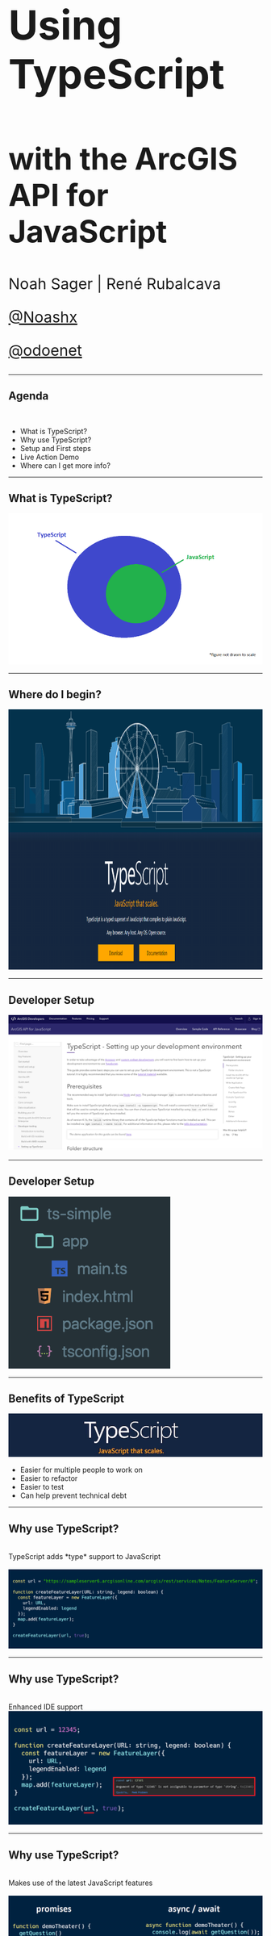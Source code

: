 <!-- .slide: data-background="../img/2021/dev-summit/bg-1.png" data-background-size="cover -->
<h1 style="text-align: left; font-size: 80px;">Using TypeScript</h1>
<h2 style="text-align: left; font-size: 60px;">with the ArcGIS API for JavaScript</h2>
<p style="text-align: left; font-size: 30px;">Noah Sager | René Rubalcava</p>
<p style="text-align: left; font-size: 30px;"><a href="https://twitter.com/Noashx">@Noashx</a></p>
<p style="text-align: left; font-size: 30px;"><a href="https://twitter.com/odoenet">@odoenet</a></p>

---

<!-- .slide: data-auto-animate data-background="../img/2021/dev-summit/bg-3.png" -->
## Agenda
</br>

 - What is TypeScript?
 - Why use TypeScript?
 - Setup and First steps
 - Live Action Demo
 - Where can I get more info?

---

<!-- .slide: data-auto-animate data-background="../img/2021/dev-summit/bg-2.png" -->
## What is TypeScript?

<a href="https://www.typescriptlang.org/" target="_blank">
<img style="float:center;" src="images/TypeScript_Superset_JavaScript.png" alt="TypeScript_Superset_JavaScript">
</a>

---

<!-- .slide: data-auto-animate data-background="../img/2021/dev-summit/bg-2.png" -->
## Where do I begin?

<a href="https://www.typescriptlang.org/" target="_blank">
<img src="images/TS.png" alt="TypeScript landing page" width="1037" height="516">
</a>

---

<!-- .slide: data-auto-animate data-background="../img/2021/dev-summit/bg-2.png" -->
## **Developer Setup**

<a href="https://developers.arcgis.com/javascript/latest/guide/typescript-setup/index.html" target="_blank">
<img src="images/TypeScript - Setting up.png" alt="TypeScript - Setting up">
</a>

---

<!-- .slide: data-auto-animate data-background="../img/2021/dev-summit/bg-2.png" -->
## **Developer Setup**

<a href="https://developers.arcgis.com/javascript/latest/guide/typescript-setup/index.html" target="_blank">
<img src="images/TS_setup.png" alt="Setup_TS">
</a>

---

<!-- .slide: data-auto-animate data-background="../img/2021/dev-summit/bg-2.png" -->
## Benefits of TypeScript

![TypeScript](./images/typescript.jpg)
- Easier for multiple people to work on
- Easier to refactor
- Easier to test
- Can help prevent technical debt

---

<!-- .slide: data-auto-animate data-background="../img/2021/dev-summit/bg-2.png" -->
## Why use TypeScript?
</br>
TypeScript adds *type* support to JavaScript
</br>
</br>
<img src="images/TS_1a.png" alt="TypeScript_Example1">

---

<!-- .slide: data-auto-animate data-background="../img/2021/dev-summit/bg-2.png" -->
## Why use TypeScript?
</br>
Enhanced IDE support
</br>
<img src="images/TS_2.png" alt="TypeScript_Example2">

---

<!-- .slide: data-auto-animate data-background="../img/2021/dev-summit/bg-2.png" -->
## Why use TypeScript?
</br>
Makes use of the latest JavaScript features
</br>
</br>
<img src="images/promise_async_await_carbon4.png" alt="TypeScript_Example3">

---

<!-- .slide: data-auto-animate data-background="../img/2021/dev-summit/bg-2.png" -->
## Why use TypeScript?
</br>
Makes use of the latest JavaScript features
</br>
</br>
<img src="images/dynamicModule2.png" alt="TypeScript_Example4">

---

<!-- .slide: data-auto-animate data-background="../img/2021/dev-summit/bg-2.png" -->
## Setup and First steps

1. The recommended way to install TypeScript is via `node` and `npm`.

2. Make sure to install TypeScript globally: <br>
```bash
npm install -g typescript
```
3. Install the ArcGIS API for JavaScript Typings: <br>
```bash
npm install --save @types/arcgis-js-api
```

---

<!-- .slide: data-auto-animate data-background="../img/2021/dev-summit/bg-2.png" -->
## Essentials
</br>
TypeScript

```bash
npm install --save-dev typescript
```

</br>
JS API 4.x typings

```bash
npm install --save-dev @types/arcgis-js-api
```

</br>
JS API 3.x typings

```bash
npm install --save-dev @types/arcgis-js-api@3
```

---

<!-- .slide: data-auto-animate data-background="../img/2021/dev-summit/bg-3.png" -->
#### Demo: Build a TypeScript app from scratch
<img style="float:center;" src="images/wheres_rene.png" alt="Rene_Softwhere_Engineer">

---

<!-- .slide: data-auto-animate data-background="../img/2021/dev-summit/bg-2.png" -->
## Imports

- Can use AMD or ESM build
- _Hint:_ use the ESM build
  - `import MapView from "@arcgis/core/views/MapView"`

---

<!-- .slide: data-auto-animate data-background="../img/2021/dev-summit/bg-2.png" -->
## Auto-cast

- Due to nature of types, auto-cast does not type-check
  - `get` and `set` must have the same type
- Auto-casting is supported in constructor signatures only
  - Still helps in lots of cases
  - For setting properties, need to import the relevant modules

---

<!-- .slide: data-auto-animate data-background="../img/2021/dev-summit/bg-2.png" -->
## Typing improvements

- Use of generics where possible `Collection<T>`
- Strictly type events (`MapView.on("mouse-wheel", ...)`))
- "Advanced" auto-casts like colors (`"red"`), screen sizes (`"5px"`) and basemaps `"streets"`

---

<!-- .slide: data-auto-animate data-background="../img/2021/dev-summit/bg-2.png" -->
## Tip!

* [ArcGIS API for JavaScript Snippets](https://marketplace.visualstudio.com/items?itemName=Esri.arcgis-jsapi-snippets)

---

<!-- .slide: data-auto-animate data-background="../img/2021/dev-summit/bg-2.png" -->
## Demo Steps:

* `mkdir ts-demo && cd ts-demo`
* `mkdir app && mkdir css`
* `npm init --yes && tsc --init`
* `npm i @arcgis/core`

---

<!-- .slide: data-auto-animate data-background="../img/2021/dev-summit/bg-2.png" -->
## index.html

```html
<body>
  <div class="app-container">
    <header class="header">
      <h2 class="heading">My ArcGIS App</h2>
    </header>
    <div id="viewDiv"></div>
  </div>
  <script src="index.js" type="module"></script>
</body>
```

---

<!-- .slide: data-auto-animate data-background="../img/2021/dev-summit/bg-2.png" -->
## tsconfig.json

```json
{
  "compilerOptions": {
    "lib": ["ES2019", "DOM"],
    "module": "amd", // output files as AMD modules
    "sourceMap": true,
    "target": "ES2019",
    "noImplicitAny": true,
    "suppressImplicitAnyIndexErrors": true
  }
}
```

---

<!-- .slide: data-auto-animate data-background="../img/2021/dev-summit/bg-2.png" -->
## css/main.css

```css
html,
body,
#viewDiv {
  padding: 0;
  margin: 0;
  height: 100%;
  width: 100%;
}
```

* _and add it to html_

```html
<link rel="stylesheet" href="css/main.css">
```

---

<!-- .slide: data-auto-animate data-background="../img/2021/dev-summit/bg-2.png" -->
## app/main.ts

> imports

```ts
import WebMap from "@arcgis/core/WebMap";
import MapView from "@arcgis/core/views/MapView";
import LayerList from "@arcgis/core/widgets/LayerList";

```

---

<!-- .slide: data-auto-animate data-background="../img/2021/dev-summit/bg-2.png" -->
## app/main.ts

> WebMap and MapView

```ts
const map = new WebMap({
  portalItem: {
    id: "d5dda743788a4b0688fe48f43ae7beb9"
  }
});

// Add the map to a MapView
const view = new MapView({
  container: "viewDiv",
  map
});
```

---

<!-- .slide: data-auto-animate data-background="../img/2021/dev-summit/bg-2.png" -->
## app/main.ts

> LayerList

```ts
// Add a legend instance to the panel of a
// ListItem in a LayerList instance
const layerList = new LayerList({
  view,
  listItemCreatedFunction: event => {
    const item: esri.ListItem = event.item;
    if (item.layer.type != "group") {
      item.panel = {
        content: "legend",
        open: true
      } as esri.ListItemPanel;
    }
  }
});
view.ui.add(layerList, "top-right");
```

---

<!-- .slide: data-auto-animate data-background="../img/2021/dev-summit/bg-2.png" -->
> Demo the build

---

<!-- .slide: data-auto-animate data-background="../img/2021/dev-summit/bg-2.png" -->
### **Tip: Hide .js and .jsmap files **

- Reduce clutter
- VSCode: Add below to user preferences in files.exclude

```json
 "**/*.js.map": true,
        "**/*.js": {
            "when": "$(basename).ts"

```

---

<!-- .slide: data-auto-animate data-background="../img/2021/dev-summit/bg-2.png" -->
### **Tip: Debugging with source maps**
  - Enable source maps in browser dev tools
  - Set breakpoints in .ts instead of .js

  ![JS Code](./images/transpiled.png)

---

<!-- .slide: data-auto-animate data-background="../img/2021/dev-summit/bg-2.png" -->
### **Tip: Use __esri instead of import**
- Only contains type interfaces
- Can use when not instantiating type

```ts
import esri = __esri;

const layerList = new LayerList({
  view,
  listItemCreatedFunction: event => {
    const item = event.item as esri.ListItem;
  }
});
```

---

<!-- .slide: data-auto-animate data-background="../img/2021/dev-summit/bg-2.png" -->
### **Where can I get more info?**

- SDK Documentation
- Esri-related training and webinars
- ArcGIS Blogs
- GeoNet, StackExchange, etc.</br>
</br>
<a href="https://www.esri.com/arcgis-blog/products/js-api-arcgis/mapping/using-typescript-with-the-arcgis-api-for-javascript/" target="_blank">
<img style="float:bottom;" src="./images/Using_TS_blog.png" alt="Using_TS_blog">

---

<!-- .slide: data-auto-animate data-background="../img/2021/dev-summit/bg-4.png" -->
## Summary

---

<!-- .slide: data-auto-animate data-background="../img/2021/dev-summit/bg-5.png" -->

![esri](images/esri-science-logo-white.png "esri")

---

<!-- .slide: data-auto-animate data-background="images/2021-feedback.jpg" -->